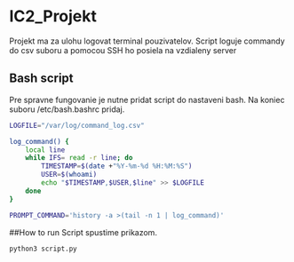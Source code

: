 # IC2_Projekt
Projekt ma za ulohu logovat terminal pouzivatelov. Script loguje commandy do csv suboru a pomocou SSH ho posiela na vzdialeny server
## Bash script
Pre spravne fungovanie je nutne pridat script do nastaveni bash.
Na koniec suboru /etc/bash.bashrc pridaj.
```bash
LOGFILE="/var/log/command_log.csv"

log_command() {
    local line
    while IFS= read -r line; do
        TIMESTAMP=$(date +"%Y-%m-%d %H:%M:%S")
        USER=$(whoami)
        echo "$TIMESTAMP,$USER,$line" >> $LOGFILE
    done
}

PROMPT_COMMAND='history -a >(tail -n 1 | log_command)'
```
##How to run 
Script spustime prikazom.
```bash
python3 script.py
```
